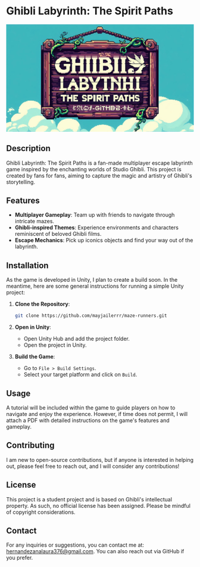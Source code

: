 # Ghibli Labyrinth: The Spirit Paths
![Ghibli Labyrinth: The Spirit Paths Logo](./Picture.jpeg)

## Description
Ghibli Labyrinth: The Spirit Paths is a fan-made multiplayer escape labyrinth game inspired by the enchanting worlds of Studio Ghibli. This project is created by fans for fans, aiming to capture the magic and artistry of Ghibli's storytelling.

## Features
- **Multiplayer Gameplay**: Team up with friends to navigate through intricate mazes.
- **Ghibli-inspired Themes**: Experience environments and characters reminiscent of beloved Ghibli films.
- **Escape Mechanics**: Pick up iconics objects and find your way out of the labyrinth.

## Installation
As the game is developed in Unity, I plan to create a build soon. In the meantime, here are some general instructions for running a simple Unity project:

1. **Clone the Repository**:
   ```bash
   git clone https://github.com/mayjailerrr/maze-runners.git
   ```
   
2. **Open in Unity**:
   - Open Unity Hub and add the project folder.
   - Open the project in Unity.

3. **Build the Game**:
   - Go to `File > Build Settings`.
   - Select your target platform and click on `Build`.

## Usage
A tutorial will be included within the game to guide players on how to navigate and enjoy the experience. However, if time does not permit, I will attach a PDF with detailed instructions on the game's features and gameplay.

## Contributing
I am new to open-source contributions, but if anyone is interested in helping out, please feel free to reach out, and I will consider any contributions!

## License
This project is a student project and is based on Ghibli's intellectual property. As such, no official license has been assigned. Please be mindful of copyright considerations.

## Contact
For any inquiries or suggestions, you can contact me at: [hernandezanalaura376@gmail.com](mailto:hernandezanalaura376@gmail.com). You can also reach out via GitHub if you prefer.

